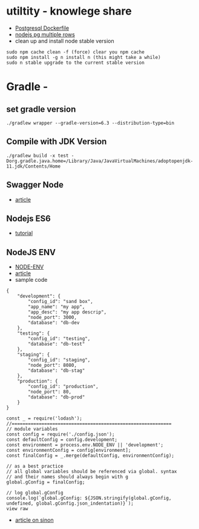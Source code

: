 # utiltity - knowlege share
- [Postgresql Dockerfile](docker/docker-postgresql.md)
- [nodejs pg multiple rows](https://www.wlaurance.com/2018/09/node-postgres-insert-multiple-rows)
- clean up and install node stable version
```
sudo npm cache clean -f (force) clear you npm cache
sudo npm install -g n install n (this might take a while)
sudo n stable upgrade to the current stable version
```

# Gradle -
## set gradle version
```
./gradlew wrapper --gradle-version=6.3 --distribution-type=bin
```

## Compile with JDK Version
```
./gradlew build -x test -Dorg.gradle.java.home=/Library/Java/JavaVirtualMachines/adoptopenjdk-11.jdk/Contents/Home
```

## Swagger Node 
- [article](https://www.codementor.io/@peteradeoye/splitting-your-swagger-spec-into-multiple-files-in-a-node-project-nuprc0mej)

## Nodejs ES6
- [tutorial](https://www.freecodecamp.org/news/how-to-enable-es6-and-beyond-syntax-with-node-and-express-68d3e11fe1ab/)

## NodeJS ENV
- [NODE-ENV](https://codeburst.io/process-env-what-it-is-and-why-when-how-to-use-it-effectively-505d0b2831e7)
- [article](https://codeburst.io/node-js-best-practices-smarter-ways-to-manage-config-files-and-variables-893eef56cbef)
- sample code
```jscript
{
    "development": {
        "config_id": "sand box",
        "app_name": "my app",
        "app_desc": "my app descrip",
        "node_port": 3000,
        "database": "db-dev
    },
    "testing": {
        "config_id": "testing",
        "database": "db-test"
    },
    "staging": {
        "config_id": "staging",
        "node_port": 8080,
        "database": "db-stag"
    },
    "production": {
        "config_id": "production",
        "node_port": 80,
        "database": "db-prod"
    }
}

const _ = require('lodash');
//===========================================================
// module variables
const config = require('./config.json');
const defaultConfig = config.development;
const environment = process.env.NODE_ENV || 'development';
const environmentConfig = config[environment];
const finalConfig = _.merge(defaultConfig, environmentConfig);

// as a best practice
// all global variables should be referenced via global. syntax
// and their names should always begin with g
global.gConfig = finalConfig;

// log global.gConfig
console.log(`global.gConfig: ${JSON.stringify(global.gConfig, undefined, global.gConfig.json_indentation)}`);
view raw
```
- [article on sinon](https://www.sitepoint.com/sinon-tutorial-javascript-testing-mocks-spies-stubs/)

